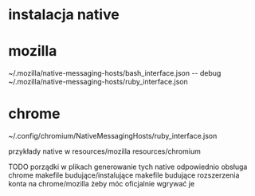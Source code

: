 # instalacja native

# mozilla
~/.mozilla/native-messaging-hosts/bash_interface.json -- debug
~/.mozilla/native-messaging-hosts/ruby_interface.json

# chrome
~/.config/chromium/NativeMessagingHosts/ruby_interface.json

przykłady native w
resources/mozilla
resources/chromium

TODO
porządki w plikach
generowanie tych native odpowiednio
obsługa chrome
makefile budujące/instalujące
makefile budujące rozszerzenia
konta na chrome/mozilla żeby móc oficjalnie wgrywać je
